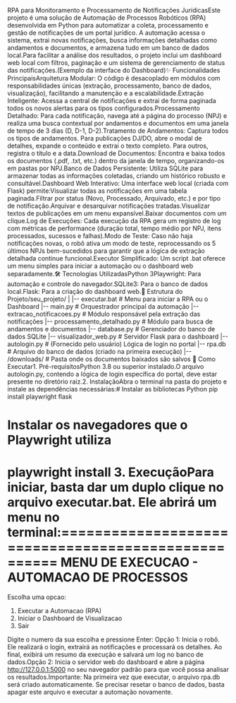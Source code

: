 RPA para Monitoramento e Processamento de Notificações JurídicasEste projeto é uma solução de Automação de Processos Robóticos (RPA) desenvolvida em Python para automatizar a coleta, processamento e gestão de notificações de um portal jurídico. A automação acessa o sistema, extrai novas notificações, busca informações detalhadas como andamentos e documentos, e armazena tudo em um banco de dados local.Para facilitar a análise dos resultados, o projeto inclui um dashboard web local com filtros, paginação e um sistema de gerenciamento de status das notificações.(Exemplo da interface do Dashboard)✨ Funcionalidades PrincipaisArquitetura Modular: O código é desacoplado em módulos com responsabilidades únicas (extração, processamento, banco de dados, visualização), facilitando a manutenção e a escalabilidade.Extração Inteligente: Acessa a central de notificações e extrai de forma paginada todos os novos alertas para os tipos configurados.Processamento Detalhado: Para cada notificação, navega até a página do processo (NPJ) e realiza uma busca contextual por andamentos e documentos em uma janela de tempo de 3 dias (D, D-1, D-2).Tratamento de Andamentos: Captura todos os tipos de andamentos. Para publicações DJ/DO, abre o modal de detalhes, expande o conteúdo e extrai o texto completo. Para outros, registra o título e a data.Download de Documentos: Encontra e baixa todos os documentos (.pdf, .txt, etc.) dentro da janela de tempo, organizando-os em pastas por NPJ.Banco de Dados Persistente: Utiliza SQLite para armazenar todas as informações coletadas, criando um histórico robusto e consultável.Dashboard Web Interativo: Uma interface web local (criada com Flask) permite:Visualizar todas as notificações em uma tabela paginada.Filtrar por status (Novo, Processado, Arquivado, etc.) e por tipo de notificação.Arquivar e desarquivar notificações tratadas.Visualizar textos de publicações em um menu expansível.Baixar documentos com um clique.Log de Execuções: Cada execução da RPA gera um registro de log com métricas de performance (duração total, tempo médio por NPJ, itens processados, sucessos e falhas).Modo de Teste: Caso não haja notificações novas, o robô ativa um modo de teste, reprocessando os 5 últimos NPJs bem-sucedidos para garantir que a lógica de extração detalhada continue funcional.Executor Simplificado: Um script .bat oferece um menu simples para iniciar a automação ou o dashboard web separadamente.🛠️ Tecnologias UtilizadasPython 3Playwright: Para automação e controle do navegador.SQLite3: Para o banco de dados local.Flask: Para a criação do dashboard web.📂 Estrutura do Projeto/seu_projeto/
|
|-- executar.bat                 # Menu para iniciar a RPA ou o Dashboard
|-- main.py                     # Orquestrador principal da automação
|-- extracao_notificacoes.py    # Módulo responsável pela extração das notificações
|-- processamento_detalhado.py  # Módulo para busca de andamentos e documentos
|-- database.py                 # Gerenciador do banco de dados SQLite
|-- visualizador_web.py         # Servidor Flask para o dashboard
|-- autologin.py                # (Fornecido pelo usuário) Lógica de login no portal
|-- rpa.db                      # Arquivo do banco de dados (criado na primeira execução)
|-- /downloads/                 # Pasta onde os documentos baixados são salvos
🚀 Como Executar1. Pré-requisitosPython 3.8 ou superior instalado.O arquivo autologin.py, contendo a lógica de login específica do portal, deve estar presente no diretório raiz.2. InstalaçãoAbra o terminal na pasta do projeto e instale as dependências necessárias:# Instalar as bibliotecas Python
pip install playwright flask

# Instalar os navegadores que o Playwright utiliza
playwright install
3. ExecuçãoPara iniciar, basta dar um duplo clique no arquivo executar.bat. Ele abrirá um menu no terminal:====================================================
 MENU DE EXECUCAO - AUTOMACAO DE PROCESSOS
====================================================

 Escolha uma opcao:

 1. Executar a Automacao (RPA)
 2. Iniciar o Dashboard de Visualizacao
 3. Sair

Digite o numero da sua escolha e pressione Enter:
Opção 1: Inicia o robô. Ele realizará o login, extrairá as notificações e processará os detalhes. Ao final, exibirá um resumo da execução e salvará um log no banco de dados.Opção 2: Inicia o servidor web do dashboard e abre a página http://127.0.0.1:5000 no seu navegador padrão para que você possa analisar os resultados.Importante: Na primeira vez que executar, o arquivo rpa.db será criado automaticamente. Se precisar resetar o banco de dados, basta apagar este arquivo e executar a automação novamente.